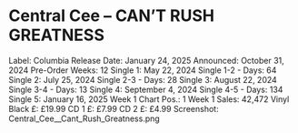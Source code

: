 # Central Cee – CAN’T RUSH GREATNESS

Label: Columbia
Release Date: January 24, 2025
Announced: October 31, 2024
Pre-Order Weeks: 12
Single 1: May 22, 2024
Single 1-2 - Days: 64
Single 2: July 25, 2024
Single 2-3 - Days: 28
Single 3: August 22, 2024
Single 3-4 - Days: 13
Single 4: September 4, 2024
Single 4-5 - Days: 134
Single 5: January 16, 2025
Week 1 Chart Pos.: 1
Week 1 Sales: 42,472
Vinyl Black £: £19.99
CD 1 £: £7.99
CD 2 £: £4.99
Screenshot: Central_Cee__Cant_Rush_Greatness.png